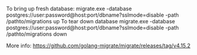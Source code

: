 To bring up fresh database:
migrate.exe -database postgres://user:password@host:port/dbname?sslmode=disable -path /pathto/migrations up
To tear down database
migrate.exe -database postgres://user:password@host:port/dbname?sslmode=disable -path /pathto/migrations down


More info:
https://github.com/golang-migrate/migrate/releases/tag/v4.15.2